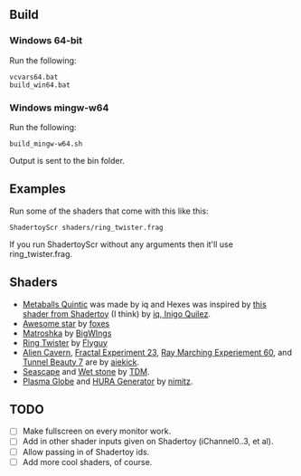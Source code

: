 ## Build
### Windows 64-bit
Run the following:
```
vcvars64.bat
build_win64.bat
```
### Windows mingw-w64
Run the following:
```
build_mingw-w64.sh
```

Output is sent to the bin folder.

## Examples
Run some of the shaders that come with this like this:
```
ShadertoyScr shaders/ring_twister.frag
```
If you run ShadertoyScr without any arguments then it'll use ring_twister.frag.

## Shaders
- [Metaballs Quintic](https://www.shadertoy.com/view/ld2GRz) was made by iq and Hexes was inspired by [this shader from Shadertoy](https://www.shadertoy.com/view/Xd2GR3) (I think) by [iq, Inigo Quilez](http://www.iquilezles.org).
- [Awesome star](https://www.shadertoy.com/view/4lfSzS) by [foxes](www.panteleymonov.ru)
- [Matroshka](https://www.shadertoy.com/view/XlcSzM) by [BigWIngs](https://www.shadertoy.com/user/BigWIngs)
- [Ring Twister](https://www.shadertoy.com/view/Xt23z3) by [Flyguy](https://www.shadertoy.com/user/Flyguy)
- [Alien Cavern](https://www.shadertoy.com/view/XljGR3), [Fractal Experiment 23](https://www.shadertoy.com/view/MlcXRl), [Ray Marching Experiement 60](https://www.shadertoy.com/view/lttXDn), and [Tunnel Beauty 7](https://www.shadertoy.com/view/XltSDn) are by [aiekick](https://www.shadertoy.com/user/aiekick).
- [Seascape](https://www.shadertoy.com/view/Ms2SD1) and [Wet stone](https://www.shadertoy.com/view/ldSSzV) by [TDM](https://www.shadertoy.com/user/TDM).
- [Plasma Globe](https://www.shadertoy.com/view/XsjXRm) and [HURA Generator](https://www.shadertoy.com/view/MtlXD8) by [nimitz](https://www.shadertoy.com/user/nimitz).

## TODO
- [ ] Make fullscreen on every monitor work.
- [ ] Add in other shader inputs given on Shadertoy (iChannel0..3, et al).
- [ ] Allow passing in of Shadertoy ids.
- [ ] Add more cool shaders, of course.
